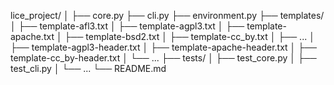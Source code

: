 lice_project/
│
├── core.py
├── cli.py
├── environment.py
├── templates/
│   ├── template-afl3.txt
│   ├── template-agpl3.txt
│   ├── template-apache.txt
│   ├── template-bsd2.txt
│   ├── template-cc_by.txt
│   ├── ...
│   ├── template-agpl3-header.txt
│   ├── template-apache-header.txt
│   ├── template-cc_by-header.txt
│   └── ...
├── tests/
│   ├── test_core.py
│   ├── test_cli.py
│   └── ...
└── README.md